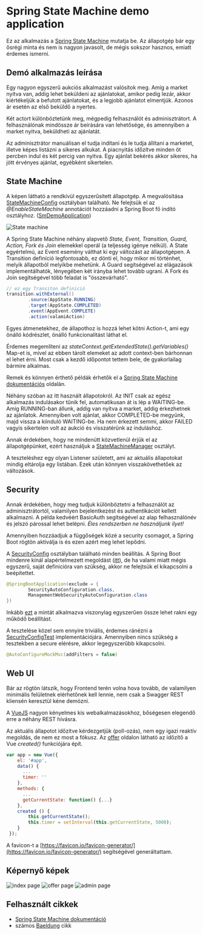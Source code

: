 Spring State Machine demo application
=====================================

Ez az alkalmazás a [Spring State Machine](https://projects.spring.io/spring-statemachine/) 
mutatja be. Az állapotgép bár egy ősrégi minta és nem is nagyon javasolt, de 
mégis sokszor hasznos, emiatt érdemes ismerni.

Demó alkalmazás leírása
-----------------------
Egy nagyon egyszerű aukciós alkalmazást valósítok meg. Amíg a market 
nyitva van, addig lehet beküldeni az ajánlatokat, amikor pedig lezár, akkor 
kiértékeljük a befutott ajánlatokat, és a legjobb ajánlatot elmentjük. Azonos
ár esetén az első beküldő a nyertes.

Két actort különböztetünk meg, mégpedig felhasználót és adminisztrátort. A 
felhasználónak mindössze ár beírására van lehetősége, és amennyiben a market
nyitva, beküldheti az ajánlatát.

Az adminisztrátor manuálisan el tudja indítani és le tudja állítani a marketet,
illetve képes listázni a sikeres alkukat. A piacnyitás időzítve minden öt 
percben indul és két percig van nyitva. Egy ajánlat bekérés akkor sikeres, ha
jött érvényes ajánlat, egyébként sikertelen.

State Machine
-------------
A képen látható a rendkívül egyszerűsített állapotgép. A megvalósítása 
[StateMachineConfig](../src/main/java/hu/lsm/smdemo/configuration/StateMachineConfig.java)
osztályban található. Ne felejtsük el az *@EnableStateMachine* annotációt
hozzáadni a Spring Boot fő indító osztályhoz. 
([SmDemoApplication](../src/main/java/hu/lsm/smdemo/SmDemoApplication.java))

![State machine](bargain.png)

A Spring State Machine néhány alapvető  *State, Event, Transition, Guard, Action, Fork és 
Join* elemekkel operál (a teljesség igénye nélkül). A State egyértelmú, az Event esemény
válthat ki egy változást az állapotgépen. A Transition definíció legfontosabb, ez 
dönti el, hogy mikor mi történhet, melyik állapotból melyikbe mehetünk. A Guard segítségével
az elágazások implementálhatók, lényegében két irányba lehet tovább ugrani. 
A Fork és Join segítségével több feladat is "összevárható".

```java
// ez egy Transiton definició
transition.withExternal()
        .source(AppState.RUNNING)
        .target(AppState.COMPLETED)
        .event(AppEvent.COMPLETE)
        .action(valamiAction)
```
Egyes átmenetekhez, de állapothoz is hozzá lehet kötni Action-t, ami egy 
önálló kódrészlet, önálló funkcionalitást láthat el.

Érdemes megemlíteni az *stateContext.getExtendedState().getVariables()* 
Map-et is, mivel az ebben tárolt elemeket az adott context-ben bárhonnan el
lehet érni. Most csak a kezdő időpontot tettem bele, de gyakorlailag bármire
alkalmas.

Remek és könnyen érthető példák érhetők el a 
[Spring State Machine dokumentációs](https://docs.spring.io/spring-statemachine/docs/2.4.x/reference/#statemachine-examples)
oldalán.

Néhány szóban az itt használt állapotokról. Az INIT csak az egész alkalmazás
indulásakor tűnik fel, automatikusan át is lép a WAITING-be. Amíg 
RUNNING-ban állunk, addig van nyitva a market, addig érkezhetnek az ajánlatok.
Amennyiben volt ajánlat, akkor COMPLETED-be megyünk, majd vissza a kiinduló 
WAITING-be. Ha nem érkezett semmi, akkor FAILED vagyis sikertelen volt az 
aukció és visszatérünk az induláshoz.

Annak érdekében, hogy ne mindenütt közvetlenül érjük el az állapotgépünket, 
ezért használjuk a 
[StateMachineManager](../src/main/java/hu/lsm/smdemo/service/StateMachineManager.java) 
osztályt.

A teszteléshez egy olyan Listener született, ami az aktuális állapotokat
mindig eltárolja egy listában. Ezek után könnyen visszakövethetőek az
változások.

Security
--------
Annak érdekében, hogy meg tudjuk különböztetni a felhasználót az adminisztrátortól,
valamilyen bejelentkezést és authentikációt kellett alkalmazni. A példa kedvéért
BasicAuth segítségével az alap felhasználónév és jelszó párossal lehet belépni.
_Éles rendszerben ne használjunk ilyet!_ 

Amennyiben hozzáadjuk a függőségek közé a security csomagot, a Spring Boot
rögtön aktiválja is és ezen azért meg lehet lepődni. 

A [SecurityConfig](../src/main/java/hu/lsm/smdemo/configuration/SecurityConfig.java)
osztályban található minden beállítás. A Spring Boot mindenre kínál 
alapértelmezett megoldást ([itt](https://dzone.com/articles/spring-security-basic-authentication-example-1)),
de ha valami miatt mégis egyszerű, saját definicióra van szükség, akkor
ne felejtsük el kikapcsolni a beépítettet.
```java
@SpringBootApplication(exclude = {
		SecurityAutoConfiguration.class,
		ManagementWebSecurityAutoConfiguration.class
})
```

Inkább [ezt](https://www.javadevjournal.com/spring/basic-authentication-with-spring-security/) 
a mintát alkalmazva viszonylag egyszerűen össze lehet rakni egy működő
beállítást.

A tesztelése közel sem ennyire triviális, érdemes ránézni a 
[SecurityConfigTest](../src/test/java/hu/lsm/smdemo/integration/configuration/SecurityConfigTest.java)
implementációjára. Amennyiben nincs szükség a tesztekben a secure elérésre, 
akkor legegyszerűbb kikapcsolni.

```java
@AutoConfigureMockMvc(addFilters = false)
```

Web UI
------
Bár az rögtön látszik, hogy Frontend terén volna hova tovább, de valamilyen 
minimális felületnek elérhetőnek kell lennie, nem csak a Swagger REST
kliensén keresztül kéne demózni.

A [VueJS](https://vuejs.org/) nagyon kényelmes kis webalkalmazásokhoz,
bőségesen elegendő erre a néhány REST hívásra.

Az aktuális állapotot időzítve kérdezgetjük (poll-ozás), nem egy igazi
reaktív megoldás, de nem ez most a fókusz. Az 
[offer](../src/main/resources/static/offer/offer.html) oldalon látható
az időzítő a Vue *created()* funkciójára épít.

```javascript
var app = new Vue({
    el: '#app',
    data() { 
      ...
      timer: ''
    },
    methods: {
      ...
      getCurrentState: function() {...}
    },
    created () {
        this.getCurrentState();
        this.timer = setInterval(this.getCurrentState, 5000);
    }
 });
```

A favicon-t a [https://favicon.io/favicon-generator/](https://favicon.io/favicon-generator/)
segítségével generáltattam.

Képernyő képek
--------------
![index page](bargain_index.png)
![offer page](bargain_offer.png)
![admin page](bargain_admin.png)

Felhasznált cikkek
------------------
* [Spring State Machine dokumentáció](https://docs.spring.io/spring-statemachine/docs/2.4.x/reference/#statemachine-examples)
* számos [Baeldung](https://www.baeldung.com/) cikk